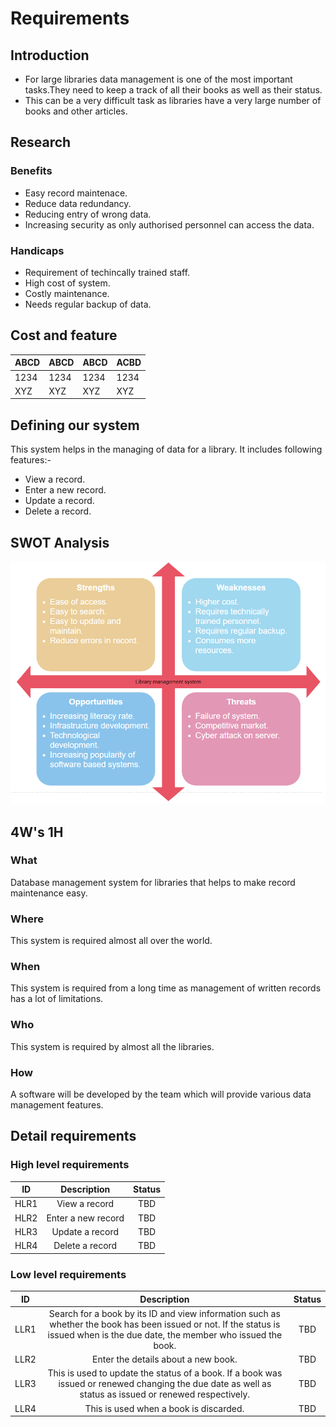 # Requirements
## Introduction
* For large libraries data management is one of the most important tasks.They need to keep a track of all their books as well as their status.
* This can be a very difficult task as libraries have a very large number of books and other articles.

## Research
### Benefits
* Easy record maintenace.
* Reduce data redundancy.
* Reducing entry of wrong data.
* Increasing security as only authorised personnel can access the data.
### Handicaps
* Requirement of techincally trained staff.
* High cost of system.
* Costly maintenance.
* Needs regular backup of data.

## Cost and feature
| ABCD | ABCD | ABCD | ACBD |
| ---- |----- |----- |----- |
| 1234 | 1234 | 1234 | 1234 |
| XYZ  | XYZ  | XYZ  | XYZ  |

## Defining our system
This system helps in the managing of data for a library. It includes following features:-
* View a record.
* Enter a new record.
* Update a record.
* Delete a record.

## SWOT Analysis
![alt text](SWOT.png)

##  4W's 1H

### What
Database management system for libraries that helps to make record maintenance easy.

### Where
This system is required almost all over the world.

### When
This system is required from a long time as management of written records has a lot of limitations.

### Who
This system is required by almost all the libraries.

### How
A software will be developed by the team which will provide various data management features.

## Detail requirements

### High level requirements
|   ID   |     Description    |  Status  |
| :----: | :----------------: | :------: |
|  HLR1  |   View a record    |    TBD   |
|  HLR2  | Enter a new record |    TBD   |
|  HLR3  |   Update a record  |    TBD   |
|  HLR4  |   Delete a record  |    TBD   |

### Low level requirements
|   ID    |     Description    |  Status  |
| :------: | :----------------: | :------: |
|  LLR1  |   Search for a book by its ID and view information such as whether the book has been issued or not. If the status is issued when is the due date, the member who issued the book.   |    TBD   |
|  LLR2  |  Enter the details about a new book. |    TBD   |
|  LLR3  |   This is used to update the status of a book. If a book was issued or renewed changing the due date as well as status as issued or renewed respectively.  |    TBD   |
|  LLR4  |   This is used when a book is discarded.  |    TBD   |